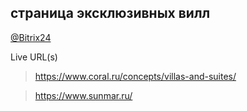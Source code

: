 ## страница эксклюзивных вилл
[@Bitrix24](https://coraldigital.bitrix24.ru/company/personal/user/1265/tasks/task/view/83939/)

Live URL(s)
> <https://www.coral.ru/concepts/villas-and-suites/>

> <https://www.sunmar.ru/>
